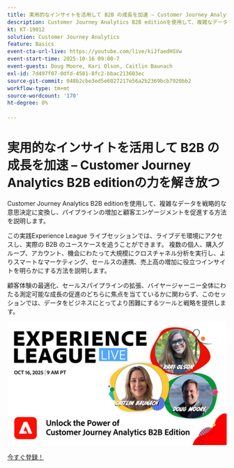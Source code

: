 ```yaml
---
title: 実用的なインサイトを活用して B2B の成長を加速 – Customer Journey Analytics B2B editionの力を解き放つ
description: Customer Journey Analytics B2B editionを使用して、複雑なデータを戦略的な意思決定に変換し、パイプラインの増加と顧客エンゲージメントを促進する方法を説明します。
kt: KT-19012
solution: Customer Journey Analytics
feature: Basics
event-cta-url-live: https://youtube.com/live/kiJfaedHSVw
event-start-time: 2025-10-16 09:00-7
event-guests: Doug Moore, Kari Olson, Caitlin Baunach
exl-id: 7d497f07-0dfd-4501-8fc2-bbac213603ec
source-git-commit: 048b2cbe3ed5e6027217e56a2b2369bcb7920bb2
workflow-type: tm+mt
source-wordcount: '170'
ht-degree: 0%

---
```


# 実用的なインサイトを活用して B2B の成長を加速 – Customer Journey Analytics B2B editionの力を解き放つ

Customer Journey Analytics B2B editionを使用して、複雑なデータを戦略的な意思決定に変換し、パイプラインの増加と顧客エンゲージメントを促進する方法を説明します。

この実践Experience League ライブセッションでは、ライブデモ環境にアクセスし、実際の B2B のユースケースを追うことができます。 複数の個人、購入グループ、アカウント、機会にわたって大規模にクロスチャネル分析を実行し、よりスマートなマーケティング、セールスの連携、売上高の増加に役立つインサイトを明らかにする方法を説明します。

顧客体験の最適化、セールスパイプラインの拡張、バイヤージャーニー全体にわたる測定可能な成長の促進のどちらに焦点を当てているかに関わらず、このセッションでは、データをビジネスにとってより困難にするツールと戦略を提供します。

[![ExL LIVE 2025 年 10 月 16 日 ](../assets/exl-live-episode-10-16-25-web-banner.png)](https://engage.adobe.com/ExpLeagueLive-251016.html)

[ 今すぐ登録！](https://engage.adobe.com/ExpLeagueLive-251016.html)
